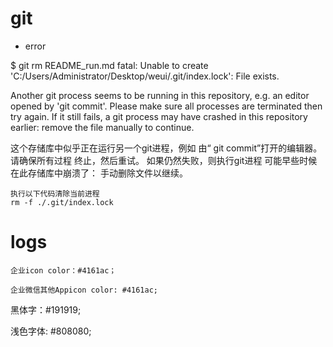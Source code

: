 # git

- error

$ git rm README_run.md
fatal: Unable to create 'C:/Users/Administrator/Desktop/weui/.git/index.lock': File exists.

Another git process seems to be running in this repository, e.g.
an editor opened by 'git commit'. Please make sure all processes
are terminated then try again. If it still fails, a git process
may have crashed in this repository earlier:
remove the file manually to continue.

这个存储库中似乎正在运行另一个git进程，例如
由“ git commit”打开的编辑器。 请确保所有过程
终止，然后重试。 如果仍然失败，则执行git进程
可能早些时候在此存储库中崩溃了：
手动删除文件以继续。

~~~
执行以下代码清除当前进程
rm -f ./.git/index.lock
~~~

# logs

~~~
企业icon color：#4161ac；
~~~

~~~
企业微信其他Appicon color: #4161ac;
~~~

黑体字：#191919;

浅色字体: #808080;